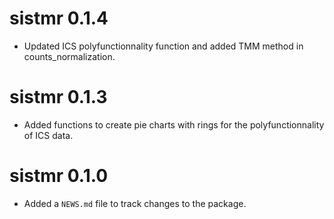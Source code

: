 # sistmr 0.1.4

* Updated ICS polyfunctionnality function and added TMM method in counts_normalization.


# sistmr 0.1.3

* Added functions to create pie charts with rings for the polyfunctionnality of ICS data.

# sistmr 0.1.0

* Added a `NEWS.md` file to track changes to the package.
